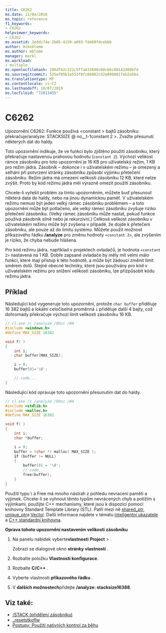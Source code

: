 ```yaml
---
title: C6262
ms.date: 11/04/2016
ms.topic: reference
f1_keywords:
- C6262
helpviewer_keywords:
- C6262
ms.assetid: 3eddc74e-2b05-4159-a093-fd469fdcebbb
author: mikeblome
ms.author: mblome
manager: markl
ms.workload:
- multiple
ms.openlocfilehash: 296dfb2c222c5ffa633690c60c66c08142d80bfd
ms.sourcegitcommit: 535ef05b1e553f0fc66082cd2e0998817eb2a56a
ms.translationtype: MT
ms.contentlocale: cs-CZ
ms.lasthandoff: 10/07/2019
ms.locfileid: "72013455"
---
```

# <a name="c6262"></a>C6262

Upozornění C6262: Funkce používá \<constant > bajtů zásobníku: překračuje/analyze: STACKSIZE @ no__t-1constant 2 >. Zvažte přesunutí některých dat do haldy.

Toto upozornění indikuje, že ve funkci bylo zjištěno použití zásobníku, který překračuje nastavenou prahovou hodnotu (`constant 2`). Výchozí velikost rámce zásobníku pro toto upozornění je 16 KB pro uživatelský režim, 1 KB pro režim jádra. Zásobník – dokonce i v uživatelském režimu – je omezený a selhání při potvrzení stránky zásobníku způsobí výjimku přetečení zásobníku. Režim jádra má omezení velikosti zásobníku 12 KB, které nelze zvýšit. Proto by kód režimu jádra měl výrazně omezit použití zásobníku.

Chcete-li vyřešit problém za tímto upozorněním, můžete buď přesunout některá data do haldy, nebo na jinou dynamickou paměť.  V uživatelském režimu nemusí být jeden velký rámec zásobníku problémem – a toto upozornění může být potlačeno, ale velký rámec zásobníku zvyšuje riziko přetečení zásobníku. (Velký rámec zásobníku může nastat, pokud funkce používá zásobník silně nebo je rekurzivní.) Celková velikost zásobníku v uživatelském režimu může být zvýšena v případě, že dojde k přetečení zásobníku, ale pouze až do limitu systému.  Můžete použít možnost příkazového řádku **/analyze** pro změnu hodnoty `<constant 2>`, ale zvýšením je riziko, že chyba nebude hlášena.

Pro kód režimu jádra, například v projektech ovladačů, je hodnota `<constant 2>` nastavená na 1 KB. Dobře zapsané ovladače by měly mít velmi málo funkcí, které mají přístup k této hodnotě, a může být žádoucí změnit limit směrem dolů.  Stejné obecné techniky, které jsou používány pro kód v uživatelském režimu pro snížení velikosti zásobníku, lze přizpůsobit kódu režimu jádra.

## <a name="example"></a>Příklad

Následující kód vygeneruje toto upozornění, protože `char buffer` přiděluje 16 382 bajtů a lokální celočíselná proměnná `i` přiděluje další 4 bajty, což dohromady překračuje výchozí limit velikosti zásobníku 16 KB.

```cpp
// cl.exe /c /analyze /EHsc /W4
#include <windows.h>
#define MAX_SIZE 16382

void f( )
{
    int i;
    char buffer[MAX_SIZE];

    i = 0;
    buffer[0]='\0';

    // code...
}
```

Následující kód opravuje toto upozornění přesunutím dat do haldy.

```cpp
// cl.exe /c /analyze /EHsc /W4
#include <stdlib.h>
#include <malloc.h>
#define MAX_SIZE 16382

void f( )
{
    int i;
    char *buffer;

    i = 0;
    buffer = (char *) malloc( MAX_SIZE );
    if (buffer != NULL)
    {
        buffer[0] = '\0';
        // code...
        free(buffer);
    }
}
```

Použití typu \ a Free má mnoho nástrah z pohledu nevracení paměti a výjimek. Chcete-li se vyhnout těmto typům nevrácených chyb a potížím s výjimkami, použijte C++ mechanismy, které jsou k dispozici pomocí knihovny Standard Template Library (STL). Patří mezi ně [shared_ptr](/cpp/standard-library/shared-ptr-class), [unique_ptr](/cpp/standard-library/unique-ptr-class)a [Vector](/cpp/standard-library/vector). Další informace najdete v tématu [inteligentní ukazatele](/cpp/cpp/smart-pointers-modern-cpp) a [ C++ standardní knihovna](/cpp/standard-library/cpp-standard-library-reference).

**Oprava tohoto upozornění nastavením velikosti zásobníku**

1. Na panelu nabídek vyberte**vlastnosti** **Project** > .

     Zobrazí se dialogové okno **stránky vlastností** .

2. Rozbalte položku **Vlastnosti konfigurace**.

3. Rozbalte **C/C++** .

4. Vyberte vlastnosti **příkazového řádku** .

5. V **dalších možnostech**přidejte **/analyze: stacksize16388**.

## <a name="see-also"></a>Viz také:

- [/STACK (přidělení zásobníku)](/cpp/build/reference/stack-stack-allocations)
- [_resetstkoflw](/cpp/c-runtime-library/reference/resetstkoflw)
- [Postupy: Použití nativních kontrol za běhu](../debugger/how-to-use-native-run-time-checks.md)